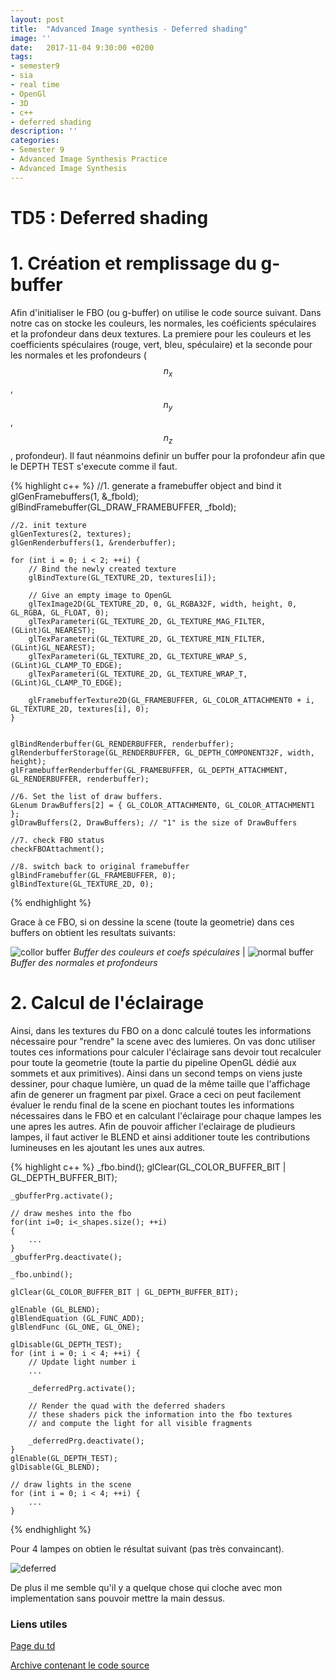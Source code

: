 ```yaml
---
layout: post
title:  "Advanced Image synthesis - Deferred shading"
image: ''
date:   2017-11-04 9:30:00 +0200
tags: 
- semester9 
- sia
- real time
- OpenGl
- 3D
- c++
- deferred shading
description: ''
categories:
- Semester 9
- Advanced Image Synthesis Practice
- Advanced Image Synthesis
---
```


# TD5 : Deferred shading

# 1. Création et remplissage du g-buffer

Afin d'initialiser le FBO (ou g-buffer) on utilise le code source suivant. Dans notre cas on stocke les couleurs, les normales, les coéficients spéculaires et la profondeur dans deux textures. La premiere pour les couleurs et les coefficients spéculaires (rouge, vert, bleu, spéculaire) et la seconde pour les normales et les profondeurs ($$n _x$$, $$n _y$$, $$n _z$$, profondeur). Il faut néanmoins definir un buffer pour la profondeur afin que le DEPTH TEST s'execute comme il faut.

{% highlight c++ %}
	//1. generate a framebuffer object and bind it
    glGenFramebuffers(1, &_fboId);
    glBindFramebuffer(GL_DRAW_FRAMEBUFFER, _fboId);

    //2. init texture
    glGenTextures(2, textures);
    glGenRenderbuffers(1, &renderbuffer);

    for (int i = 0; i < 2; ++i) {
        // Bind the newly created texture
        glBindTexture(GL_TEXTURE_2D, textures[i]);

        // Give an empty image to OpenGL
        glTexImage2D(GL_TEXTURE_2D, 0, GL_RGBA32F, width, height, 0, GL_RGBA, GL_FLOAT, 0);
        glTexParameteri(GL_TEXTURE_2D, GL_TEXTURE_MAG_FILTER, (GLint)GL_NEAREST);
        glTexParameteri(GL_TEXTURE_2D, GL_TEXTURE_MIN_FILTER, (GLint)GL_NEAREST);
        glTexParameteri(GL_TEXTURE_2D, GL_TEXTURE_WRAP_S, (GLint)GL_CLAMP_TO_EDGE);
        glTexParameteri(GL_TEXTURE_2D, GL_TEXTURE_WRAP_T, (GLint)GL_CLAMP_TO_EDGE);

        glFramebufferTexture2D(GL_FRAMEBUFFER, GL_COLOR_ATTACHMENT0 + i, GL_TEXTURE_2D, textures[i], 0);
    }


    glBindRenderbuffer(GL_RENDERBUFFER, renderbuffer);
    glRenderbufferStorage(GL_RENDERBUFFER, GL_DEPTH_COMPONENT32F, width, height);
    glFramebufferRenderbuffer(GL_FRAMEBUFFER, GL_DEPTH_ATTACHMENT, GL_RENDERBUFFER, renderbuffer);

    //6. Set the list of draw buffers.
    GLenum DrawBuffers[2] = { GL_COLOR_ATTACHMENT0, GL_COLOR_ATTACHMENT1 };
    glDrawBuffers(2, DrawBuffers); // "1" is the size of DrawBuffers

    //7. check FBO status
    checkFBOAttachment();

    //8. switch back to original framebuffer
    glBindFramebuffer(GL_FRAMEBUFFER, 0);
    glBindTexture(GL_TEXTURE_2D, 0);
{% endhighlight %}

Grace à ce FBO, si on dessine la scene (toute la geometrie) dans ces buffers on obtient les resultats suivants: 

![collor buffer](/assets/img/sia/td-deferred/color.png) *Buffer des couleurs et coefs spéculaires* | ![normal buffer](/assets/img/sia/td-deferred/normal.png) *Buffer des normales et profondeurs*

# 2. Calcul de l'éclairage

Ainsi, dans les textures du FBO on a donc calculé toutes les informations nécessaire pour "rendre" la scene avec des lumieres. On vas donc utiliser toutes ces informations pour calculer l'éclairage sans devoir tout recalculer pour toute la geometrie (toute la partie du pipeline OpenGL dédié aux sommets et aux primitives). Ainsi dans un second temps on viens juste dessiner, pour chaque lumière, un quad de la même taille que l'affichage afin de generer un fragment par pixel. Grace a ceci on peut facilement évaluer le rendu final de la scene en piochant toutes les informations nécessaires dans le FBO et en calculant l'éclairage pour chaque lampes les une apres les autres. Afin de pouvoir afficher l'eclairage de pludieurs lampes, il faut activer le BLEND et ainsi additioner toute les contributions lumineuses en les ajoutant les unes aux autres.

{% highlight c++ %}
	_fbo.bind();
    glClear(GL_COLOR_BUFFER_BIT | GL_DEPTH_BUFFER_BIT);


    _gbufferPrg.activate();

    // draw meshes into the fbo
    for(int i=0; i<_shapes.size(); ++i)
    {
        ...
    }
    _gbufferPrg.deactivate();

    _fbo.unbind();

    glClear(GL_COLOR_BUFFER_BIT | GL_DEPTH_BUFFER_BIT);

    glEnable (GL_BLEND);
    glBlendEquation (GL_FUNC_ADD);
    glBlendFunc (GL_ONE, GL_ONE);

    glDisable(GL_DEPTH_TEST);
    for (int i = 0; i < 4; ++i) {
        // Update light number i
		...

        _deferredPrg.activate();

	    // Render the quad with the deferred shaders
		// these shaders pick the information into the fbo textures
		// and compute the light for all visible fragments

        _deferredPrg.deactivate();
    }
    glEnable(GL_DEPTH_TEST);
    glDisable(GL_BLEND);

	// draw lights in the scene
    for (int i = 0; i < 4; ++i) {
        ...
    }
{% endhighlight %}

Pour 4 lampes on obtien le résultat suivant (pas très convaincant).

![deferred](/assets/img/sia/td-deferred/deferred.png)

De plus il me semble qu'il y a quelque chose qui cloche avec mon implementation sans pouvoir mettre la main dessus.

### Liens utiles 

[Page du td](http://www.labri.fr/perso/pbenard/teaching/sia/td5.html)

[Archive contenant le code source](/assets/archives/sia/sia_td5_delpeyroux.zip)
